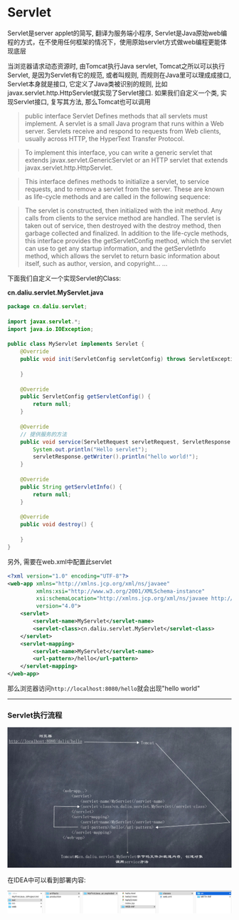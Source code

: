 # Servlet

Servlet是server applet的简写, 翻译为服务端小程序, Servlet是Java原始web编程的方式，在不使用任何框架的情况下，使用原始servlet方式做web编程更能体现底层   

当浏览器请求动态资源时, 由Tomcat执行Java servlet, Tomcat之所以可以执行Servlet, 是因为Servlet有它的规范, 或者叫规则, 而规则在Java里可以理成成接口, Servlet本身就是接口, 它定义了Java类被识别的规则, 比如javax.servlet.http.HttpServlet就实现了Servlet接口. 如果我们自定义一个类, 实现Servlet接口, 复写其方法, 那么Tomcat也可以调用  

>  public interface Servlet
> Defines methods that all servlets must implement.
> A servlet is a small Java program that runs within a Web server. Servlets receive and respond to requests from Web clients, usually across HTTP, the HyperText Transfer Protocol.

> To implement this interface, you can write a generic servlet that extends javax.servlet.GenericServlet or an HTTP servlet that extends javax.servlet.http.HttpServlet.

> This interface defines methods to initialize a servlet, to service requests, and to remove a servlet from the server. These are known as life-cycle methods and are called in the following sequence:

> The servlet is constructed, then initialized with the init method.
Any calls from clients to the service method are handled.
The servlet is taken out of service, then destroyed with the destroy method, then garbage collected and finalized.
In addition to the life-cycle methods, this interface provides the getServletConfig method, which the servlet can use to get any startup information, and the getServletInfo method, which allows the servlet to return basic information about itself, such as author, version, and copyright… ...

下面我们自定义一个实现Servlet的Class:  

**cn.daliu.servlet.MyServlet.java** 
```java
package cn.daliu.servlet;

import javax.servlet.*;
import java.io.IOException;

public class MyServlet implements Servlet {
    @Override
    public void init(ServletConfig servletConfig) throws ServletException {

    }

    @Override
    public ServletConfig getServletConfig() {
        return null;
    }

    @Override
    // 提供服务的方法
    public void service(ServletRequest servletRequest, ServletResponse servletResponse) throws ServletException, IOException {
        System.out.println("Hello servlet");
        servletResponse.getWriter().println("hello world!");
    }

    @Override
    public String getServletInfo() {
        return null;
    }

    @Override
    public void destroy() {

    }
}
```

另外, 需要在web.xml中配置此servlet  

```xml
<?xml version="1.0" encoding="UTF-8"?>
<web-app xmlns="http://xmlns.jcp.org/xml/ns/javaee"
         xmlns:xsi="http://www.w3.org/2001/XMLSchema-instance"
         xsi:schemaLocation="http://xmlns.jcp.org/xml/ns/javaee http://xmlns.jcp.org/xml/ns/javaee/web-app_4_0.xsd"
         version="4.0">
    <servlet>
        <servlet-name>MyServlet</servlet-name>
        <servlet-class>cn.daliu.servlet.MyServlet</servlet-class>
    </servlet>
    <servlet-mapping>
        <servlet-name>MyServlet</servlet-name>
        <url-pattern>/hello</url-pattern>
    </servlet-mapping>
</web-app>
```

那么浏览器访问`http://localhost:8080/hello`就会出现"hello world"  

-------------------------------------------------------------------------------------

### Servlet执行流程 

![](images/9.png)  

在IDEA中可以看到部署内容:  

![](images/10.png)


